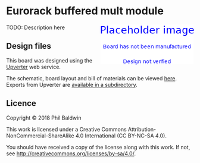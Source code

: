 # Eurorack buffered mult module

<img align="right" src="./PlaceholderImage.png">

TODO: Description here

## Design files

This board was designed using the [Upverter](https://upverter.com) web service.

The schematic, board layout and bill of materials can be viewed [here](https://upverter.com/Trebuchetindustries/034ccbf3643ff7db/Eurorack-buffered-mult/). Exports from Upverter are [available in a subdirectory](./Upverter%20exports).

## Licence

Copyright © 2018 Phil Baldwin

This work is licensed under a Creative Commons Attribution-NonCommercial-ShareAlike 4.0 International (CC BY-NC-SA 4.0).

You should have received a copy of the license along with this work. If not, see <http://creativecommons.org/licenses/by-sa/4.0/>.
